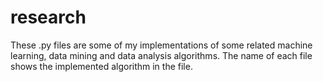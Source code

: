 # research
These .py files are some of my implementations of some related machine learning, data mining and data analysis algorithms.
The name of each file shows the implemented algorithm in the file.
